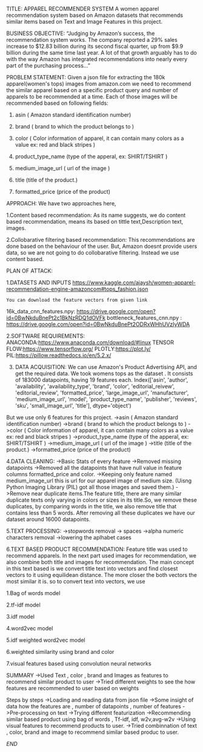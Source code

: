 TITLE: APPAREL RECOMMENDER SYSTEM
A women apparel recommendation system based on Amazon datasets that recommends similar items based on Text and Image Features in this project.

BUSINESS OBJECTIVE:
“Judging by Amazon’s success, the recommendation system works. The company reported a 29% sales increase to $12.83 billion during its second fiscal quarter, up from $9.9 billion during 
the same time last year. A lot of that growth arguably has to do with the way Amazon has integrated recommendations into nearly every part of the purchasing process…”

PROBLEM STATEMENT:
Given a json file for extracting the 180k apparel(women's tops) images from amazon.com we need to recommend the similar apparel based on a specific product query and number of apparels to be recommended at a time. 
Each of those images will be recommended based on following fields:

1. asin  ( Amazon standard identification number)

2. brand ( brand to which the product belongs to )

3. color ( Color information of apparel, it can contain many colors as   a value ex: red and black stripes ) 

4. product_type_name (type of the apperal, ex: SHIRT/TSHIRT )

5. medium_image_url  ( url of the image )

6. title (title of the product.)

7. formatted_price (price of the product)

APPROACH:
We have two approaches here,

1.Content based recommendation: As its name suggests, we do content based recommendation, means its based on tittle text,Description text, images.

2.Collobarative filtering based recommendation: This recommendations are done based on the behaviour of the user.
   But, Amazon doesnt provide users data, so we are not going to do collobarative filtering. Instead we use content based.
   
  PLAN OF ATTACK:
  
  1.DATASETS AND INPUTS
https://www.kaggle.com/ajaysh/women-apparel-recommendation-engine-amazoncom#tops_fashion.json

    You can download the feature vectors from given link
   16k_data_cnn_features.npy: https://drive.google.com/open?id=0BwNkduBnePt2c1BkNzRDQ1dOVFk 
   bottleneck_features_cnn.npy : https://drive.google.com/open?id=0BwNkduBnePt2ODRxWHhUVzIyWDA
   
2.SOFTWARE REQUIREMENTS:
ANACONDA:https://www.anaconda.com/download/#linux
TENSOR FLOW:https://www.tensorflow.org/
PLOTLY:https://plot.ly/
PIL:https://pillow.readthedocs.io/en/5.2.x/

3. DATA ACQUISITION:
We can use Amazon's Product Advertising API, and get the required data. We took womens tops as the dataset . It consists of 183000 datapoints, having 19 features each.
Index(['asin', 'author', 'availability', 'availability_type', 'brand', 'color',
       'editorial_reivew', 'editorial_review', 'formatted_price',
       'large_image_url', 'manufacturer', 'medium_image_url', 'model',
       'product_type_name', 'publisher', 'reviews', 'sku', 'small_image_url',
       'title'],
      dtype='object')
      
But we use only 6 features for this project.
->asin ( Amazon standard identification number)
->brand ( brand to which the product belongs to )
->color ( Color information of apparel, it can contain many colors as a value ex: red and black stripes )
->product_type_name (type of the apperal, ex: SHIRT/TSHIRT )
->medium_image_url ( url of the image )
->title (title of the product.)
->formatted_price (price of the product)

4.DATA CLEANING:
->Basic Stats of every feature
->Removed missing datapoints 
->Removed all the datapoints that have null value in feature columns formatted_price and color.
->Keeping only  feature named medium_image_url this is url for our apparel image of medium size. (Uisng Python Imaging Library (PIL) got all those images and saved them.)
->Remove near duplicate items.The feature title, there are many similar duplicate texts only varying in colors or sizes in its title.So, we remove these duplicates, by comparing words in the title, we also remove title that contains less than 5 words.
    After removing all these duplicates we have our dataset around 16000 datapoints.

5.TEXT PROCESSING:
->stopwords removal
-> spaces
->alpha numeric characters removal 
->lowering the aplhabet cases

6.TEXT BASED PRODUCT RECOMMENDATION:
 Feature title was used to recommend apparels. In the next part used images for recommendation, we also combine both title and images for recommendation. 
 The main concept in this text based is we convert title text into vectors and find closest vectors to it using equilidean distance. 
 The more closer the both vectors the most similar it is. so to convert text into vectors, we use
 
 1.Bag of words model

 2.tf-idf model

 3.idf model

 4.word2vec model

 5.idf weighted word2vec model

 6.weighted similarity using brand and color

 7.visual features based using convolution neural networks

SUMMARY
->Used Text , color , brand and Images as features to recommend similar product to user
->Tried different weights to see the how features are recommended to user based on weights

Steps by steps
->Loading and reading data from json file
->Some insight of data how the features are , number of datapoints , number of features
->Pre-processing on text
->Trying different featurization
->Recommending similar based product using bag of words , Tf-idf, idf, w2v,avg-w2v
->Using visual features to recommend products to user.
->Tried combinnation of text , color, brand and image to recommend similar based produc to user.

_END_



